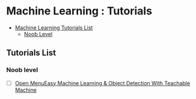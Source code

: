 
# Machine Learning : Tutorials

- [Machine Learning Tutorials List](#tutorials-list)
  - [Noob Level](#noob-level)

## Tutorials List

### Noob level

* [ ] [Open MenuEasy Machine Learning & Object Detection With Teachable Machine](https://www.instructables.com/Easy-Machine-Learning-Object-Detection-With-Teacha)